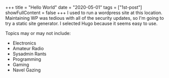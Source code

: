 +++
title = "Hello World"
date = "2020-05-01"
tags = ["1st-post"]
showFullContent = false
+++
I used to run a wordpress site at this location. Maintaining WP was tedious with all of the security updates, so I'm going to try a static site generator. I selected Hugo because it seems easy to use.

Topics may or may not include:
 * Electronics
 * Amateur Radio
 * Sysadmin Rants
 * Programming
 * Gaming
 * Navel Gazing

